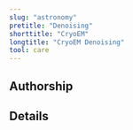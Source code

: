 ```yaml
---
slug: "astronomy"
pretitle: "Denoising"
shorttitle: "CryoEM"
longtitle: "CryoEM Denoising"
tool: care
---
```


## Authorship

## Details